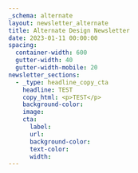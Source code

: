 ```yaml
---
_schema: alternate
layout: newsletter_alternate
title: Alternate Design Newsletter
date: 2023-01-11 00:00:00
spacing:
  container-width: 600
  gutter-width: 40
  gutter-width-mobile: 20
newsletter_sections:
  - _type: headline_copy_cta
    headline: TEST
    copy_html: <p>TEST</p>
    background-color:
    image:
    cta:
      label:
      url:
      background-color:
      text-color:
      width:
---
```

